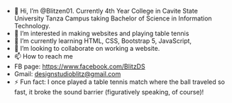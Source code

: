 - 👋 Hi, I’m @Blitzen01. Currently 4th Year College in Cavite State University Tanza Campus taking Bachelor of Science in Information Technology.
- 👀 I’m interested in making websites and playing table tennis
- 🌱 I’m currently learning HTML, CSS, Bootstrap 5, JavaScript, 
- 💞️ I’m looking to collaborate on working a website.
- 📫 How to reach me
-   FB page: https://www.facebook.com/BlitzDS
-   Gmail: designstudioblitz@gmail.com
- ⚡ Fun fact: I once played a table tennis match where the ball traveled so fast, it broke the sound barrier (figuratively speaking, of course)!


<!---
Blitzen01/Blitzen01 is a ✨ special ✨ repository because its `README.md` (this file) appears on your GitHub profile.
You can click the Preview link to take a look at your changes.
--->
